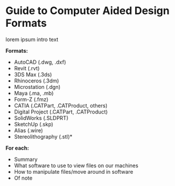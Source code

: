 # Guide to Computer Aided Design Formats  

lorem ipsum intro text  

**Formats:**  

* AutoCAD (.dwg, .dxf)  
* Revit (.rvt)  
* 3DS Max (.3ds)  
* Rhinoceros (.3dm)  
* Microstation (.dgn)  
* Maya (.ma, .mb)  
* Form-Z (.fmz)  
* CATIA (.CATPart, .CATProduct, others)  
* Digital Project (.CATPart, .CATProduct)  
* SolidWorks (.SLDPRT)  
* SketchUp (.skp)  
* Alias (.wire)  
* Stereolithography (.stl)*

**For each:**
- Summary 
- What software to use to view files on our machines  
- How to manipulate files/move around in software  
- Of note  
